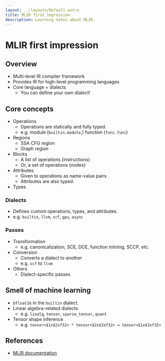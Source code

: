 ```yaml
---
layout: ../layouts/Default.astro
title: MLIR first impression
description: Learning notes about MLIR.
---
```


# MLIR first impression

## Overview

- Multi-level IR compiler framework
- Provides IR for high-level programming languages
- Core language + dialects
  - You can define your own dialect!

## Core concepts

- Operations
  - Operations are statically and fully typed.
  - e.g. module (`builtin.module`,) function (`func.func`)
- Regions
  - SSA CFG region
  - Graph region
- Blocks
  - A list of operations (instructions)
  - Or, a set of operations (nodes)
- Attributes
  - Given to operations as name-value pairs
  - Attributes are also typed.
- Types

### Dialects

- Defines custom operations, types, and attributes.
- e.g. `builtin`, `llvm`, `scf`, `gpu`, `async`

### Passes

- Transformation
  - e.g. canonicalization, SCE, DCE, function inlining, SCCP, etc.
- Conversion
  - Converts a dialect to another
  - e.g. `scf` to `llvm`
- Others
  - Dialect-specific passes

## Smell of machine learning

- `bfloat16` in the `builtin` dialect.
- Linear algebra-related dialects
  - e.g. `linalg`, `tensor`, `sparse_tensor`, `quant`
- Tensor shape inference
  - e.g. `tensor<$1x$2xf32> * tensor<$2x$3xf32> = tensor<$1x$3xf32>`

## References

- [MLIR documentation](https://mlir.llvm.org/docs/)
